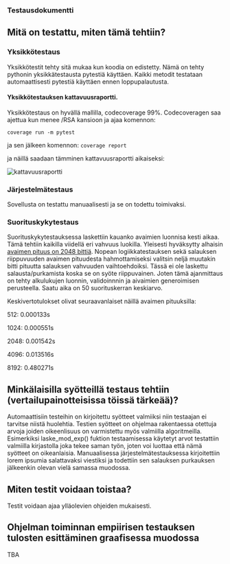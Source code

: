 ### Testausdokumentti

## Mitä on testattu, miten tämä tehtiin?

### Yksikkötestaus
Yksikkötestit tehty sitä mukaa kun koodia on edistetty. Nämä on tehty pythonin yksikkätestausta pytestiä käyttäen. Kaikki metodit testataan automaattisesti pytestiä käyttäen ennen loppupalautusta.

#### Yksikkötestauksen kattavuusraportti.
Yksikkötestaus on hyvällä mallilla, codecoverage 99%. Codecoveragen saa ajettua kun menee /RSA kansioon ja ajaa komennon:

```coverage run -m pytest```

ja sen jälkeen komennon:
```coverage report```

ja näillä saadaan tämminen kattavuusraportti aikaiseksi:

![kattavuusraportti](https://github.com/sanikemppainen/tiralabraRSA/blob/main/Dokumentaatio/image.png)

### Järjestelmätestaus
Sovellusta on testattu manuaalisesti ja se on todettu toimivaksi.

### Suorituskykytestaus
Suorituskykytestauksessa laskettiin kauanko avaimien luonnisa kesti aikaa. Tämä tehtiin kaikilla viidellä eri vahvuus luokilla.
Yleisesti hyväksytty alhaisin [avaimen pituus on 2048 bittiä](https://en.wikipedia.org/wiki/Key_size). Nopean logiikkatestauksen sekä salauksen riippuvuuden avaimen pituudesta hahmottamiseksi valitsin neljä muutakin bitti pituutta salauksen vahvuuden vaihtoehdoiksi. Tässä ei ole laskettu salausta/purkamista koska se on syöte riippuvainen. Joten tämä ajanmittaus on tehty alkulukujen luonnin, validoinnnin ja aivaimien generoimisen perusteella. Saatu aika on 50 suorituskerran keskiarvo.

Keskivertotulokset olivat seuraavanlaiset näillä avaimen pituuksilla:

512:    0.000133s

1024:   0.000551s

2048:   0.001542s

4096:   0.013516s

8192:   0.480271s

## Minkälaisilla syötteillä testaus tehtiin (vertailupainotteisissa töissä tärkeää)?
Automaattisiin testeihin on kirjoitettu syötteet valmiiksi niin testaajan ei tarvitse niistä huolehtia. Testien syötteet on ohjelmaa rakentaessa otettuja arvoja joiden oikeenlisuus on varmistettu myös valmiilla algoritmeilla. Esimerkiksi laske_mod_exp() fuktion testaamisessa käytetyt arvot testattiin valmiilla kirjastolla joka tekee saman työn, joten voi luottaa että nämä syötteet on oikeanlaisia. Manuaalisessa järjestelmätestauksessa kirjoitettiin lorem ipsumia salattavaksi viestiksi ja todettiin sen salauksen purkauksen jälkeenkin olevan vielä samassa muodossa.

## Miten testit voidaan toistaa?
Testit voidaan ajaa ylläolevien ohjeiden mukaisesti. 

## Ohjelman toiminnan empiirisen testauksen tulosten esittäminen graafisessa muodossa
TBA
